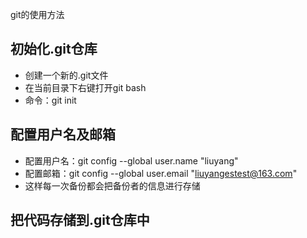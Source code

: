 git的使用方法

## 初始化.git仓库
- 创建一个新的.git文件
- 在当前目录下右键打开git bash
- 命令：git init

## 配置用户名及邮箱 
- 配置用户名：git config --global user.name "liuyang"
- 配置邮箱：git config --global user.email "liuyangestest@163.com"
- 这样每一次备份都会把备份者的信息进行存储

## 把代码存储到.git仓库中
